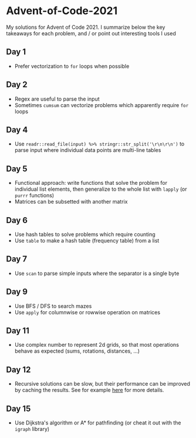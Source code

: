 # Advent-of-Code-2021
My solutions for Advent of Code 2021. I summarize below the key takeaways for each problem, and / or point out interesting tools I used

## Day 1
* Prefer vectorization to `for` loops when possible

## Day 2
* Regex are useful to parse the input
* Sometimes `cumsum` can vectorize problems which apparently require `for` loops

## Day 4
* Use `readr::read_file(input) %>% stringr::str_split('\r\n\r\n')` to parse input where individual data points are multi-line tables

## Day 5
* Functional approach: write functions that solve the problem for individual list elements, then generalize to the whole list with `lapply` (or `purrr` functions)
* Matrices can be subsetted with another matrix

## Day 6
* Use hash tables to solve problems which require counting
* Use `table` to make a hash table (frequency table) from a list

## Day 7
* Use `scan` to parse simple inputs where the separator is a single byte

## Day 9
* Use BFS / DFS to search mazes
* Use `apply` for columnwise or rowwise operation on matrices

## Day 11
* Use complex number to represent 2d grids, so that most operations behave as expected (sums, rotations, distances, ...)

## Day 12
* Recursive solutions can be slow, but their performance can be improved by caching the results. See for example [here](https://www.r-bloggers.com/2014/12/fibonacci-sequence-in-r-with-memoization/) for more details.

## Day 15
* Use Dijkstra's algorithm or A* for pathfinding (or cheat it out with the `igraph` library)